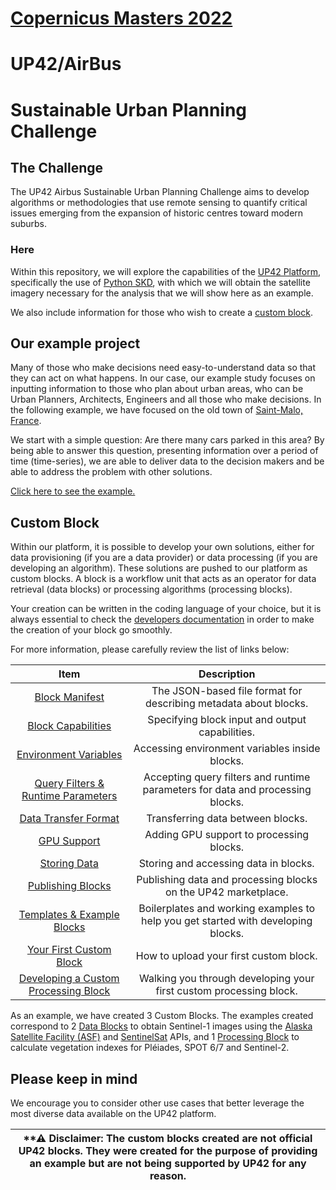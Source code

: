 # [Copernicus Masters 2022](https://copernicus-masters.com/)
# UP42/AirBus
# Sustainable Urban Planning Challenge

## The Challenge
The UP42 Airbus Sustainable Urban Planning Challenge aims to develop algorithms or methodologies that use remote sensing to quantify critical issues emerging from the expansion of historic centres toward modern suburbs.

### Here
Within this repository, we will explore the capabilities of the [UP42 Platform](https://docs.up42.com/), specifically the use of [Python SKD](https://sdk.up42.com/), with which we will obtain the satellite imagery necessary for the analysis that we will show here as an example.

We also include information for those who wish to create a [custom block](https://docs.up42.com/help/faq#what-is-a-custom-block).

## Our example project
Many of those who make decisions need easy-to-understand data so that they can act on what happens. 
In our case, our example study focuses on inputting information to those who plan about urban areas, who can be Urban Planners, Architects, Engineers and all those who make decisions.
In the following example, we have focused on the old town of [Saint-Malo, France](https://en.wikipedia.org/wiki/Saint-Malo).

We start with a simple question: Are there many cars parked in this area? By being able to answer this question, presenting information over a period of time (time-series), we are able to deliver data to the decision makers and be able to address the problem with other solutions.

[Click here to see the example.](https://github.com/up42/up42-copernicus-masters-2022/blob/master/challenge/CopMa-2022-UP42-Car-Detection.ipynb)
## Custom Block
Within our platform, it is possible to develop your own solutions, either for data provisioning (if you are a data provider) or data processing (if you are developing an algorithm). These solutions are pushed to our platform as custom blocks. A block is a workflow unit that acts as an operator for data retrieval (data blocks) or processing algorithms (processing blocks).

Your creation can be written in the coding language of your choice, but it is always essential to check the [developers documentation](https://docs.up42.com/developers) in order to make the creation of your block go smoothly.

For more information, please carefully review the list of links below:

|                          Item                                     |               Description                                         |
| :--------------------------------------------------------------------------------------------------------------------: | :-------------------------------------------------------------------------------: |
|                   [Block Manifest](https://docs.up42.com/processing-platform/custom-blocks/manifest)                   |         The JSON-based file format for describing metadata about blocks.          |
|               [Block Capabilities](https://docs.up42.com/processing-platform/custom-blocks/capabilities)               |                  Specifying block input and output capabilities.                  |
|         [Environment Variables](https://docs.up42.com/processing-platform/custom-blocks/environment-variables)         |                  Accessing environment variables inside blocks.                   |
|        [Query Filters & Runtime Parameters](https://docs.up42.com/processing-platform/custom-blocks/parameters)        |  Accepting query filters and runtime parameters for data and processing blocks.   |
|             [Data Transfer Format](https://docs.up42.com/processing-platform/custom-blocks/data-transfer)              |                         Transferring data between blocks.                         |
|                   [GPU Support](https://docs.up42.com/processing-platform/custom-blocks/gpu-support)                   |                     Adding GPU support to processing blocks.                      |
|                  [Storing Data](https://docs.up42.com/processing-platform/custom-blocks/storing-data)                  |                       Storing and accessing data in blocks.                       |
|                  [Publishing Blocks](https://docs.up42.com/processing-platform/custom-blocks/publish)                  |          Publishing data and processing blocks on the UP42 marketplace.           |
|            [Templates & Example Blocks](https://docs.up42.com/processing-platform/custom-blocks/templates)             | Boilerplates and working examples to help you get started with developing blocks. |
|         [Your First Custom Block](https://docs.up42.com/processing-platform/custom-blocks/first-custom-block)          |                      How to upload your first custom block.                       |
| [Developing a Custom Processing Block](https://docs.up42.com/processing-platform/custom-blocks/first-processing-block) |        Walking you through developing your first custom processing block.         |

As an example, we have created 3 Custom Blocks. The examples created correspond to 2 [Data Blocks](https://github.com/up42/up42-copernicus-masters-2022/tree/master/custom_block) to obtain Sentinel-1 images using the [Alaska Satellite Facility (ASF)](https://docs.asf.alaska.edu/api/basics/) and [SentinelSat](https://sentinelsat.readthedocs.io/en/stable/) APIs, and 1 [Processing Block](https://github.com/up42/simple-vegetation-indexes-block) to calculate vegetation indexes for Pléiades, SPOT 6/7 and Sentinel-2.

## Please keep in mind

We encourage you to consider other use cases that better leverage the most diverse data available on
the UP42 platform.

 **⚠ Disclaimer: The custom blocks created are not official UP42 blocks. They were created for the purpose of providing an example but are not being supported by UP42 for any reason. |
| --- |